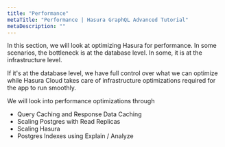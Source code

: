 ```yaml
---
title: "Performance"
metaTitle: "Performance | Hasura GraphQL Advanced Tutorial"
metaDescription: ""
---
```


In this section, we will look at optimizing Hasura for performance. In some scenarios, the bottleneck is at the database level. In some, it is at the infrastructure level.

If it's at the database level, we have full control over what we can optimize while Hasura Cloud takes care of infrastructure optimizations required for the app to run smoothly.

We will look into performance optimizations through

- Query Caching and Response Data Caching
- Scaling Postgres with Read Replicas
- Scaling Hasura
- Postgres Indexes using Explain / Analyze
